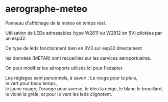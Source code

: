 # aerographe-meteo
Panneau d'affichage de la meteo en temps réel.

Utilisation de LEDs adressables (type W2811 ou W2812 en 5V) pilotées par un esp32.

Ce type de leds fonctionnent bien en 3V3 sur esp32 directement

les données (METAR) sont recueillies sur les services aeroportuaires.

On peut modifier les aéroports utilisés ici pour l'adapter

Les réglages sont personnels, à savoir :
Le rouge pour la pluie,  
le vert pour beau temps,  
le jaune nuage, 
l'orange pour averse, 
le bleu la neige, 
le blanc le brouillard, 
le violet la grèle, 
et pour le vent les leds clignotent.
